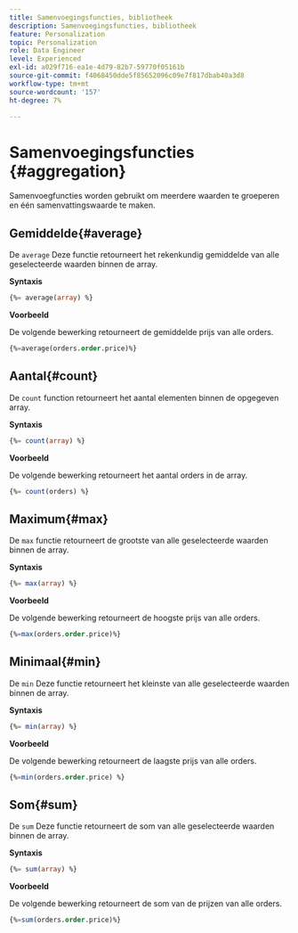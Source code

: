 ```yaml
---
title: Samenvoegingsfuncties, bibliotheek
description: Samenvoegingsfuncties, bibliotheek
feature: Personalization
topic: Personalization
role: Data Engineer
level: Experienced
exl-id: a029f716-ea1e-4d79-82b7-59770f05161b
source-git-commit: f4068450dde5f85652096c09e7f817dbab40a3d8
workflow-type: tm+mt
source-wordcount: '157'
ht-degree: 7%

---
```


# Samenvoegingsfuncties {#aggregation}

Samenvoegfuncties worden gebruikt om meerdere waarden te groeperen en één samenvattingswaarde te maken.

## Gemiddelde{#average}

De `average` Deze functie retourneert het rekenkundig gemiddelde van alle geselecteerde waarden binnen de array.

**Syntaxis**

```sql
{%= average(array) %}
```

**Voorbeeld**

De volgende bewerking retourneert de gemiddelde prijs van alle orders.

```sql
{%=average(orders.order.price)%}
```

## Aantal{#count}

De `count` function retourneert het aantal elementen binnen de opgegeven array.

**Syntaxis**

```sql
{%= count(array) %}
```

**Voorbeeld**

De volgende bewerking retourneert het aantal orders in de array.

```sql
{%= count(orders) %}
```

## Maximum{#max}

De `max` functie retourneert de grootste van alle geselecteerde waarden binnen de array.

**Syntaxis**

```sql
{%= max(array) %}
```

**Voorbeeld**

De volgende bewerking retourneert de hoogste prijs van alle orders.

```sql
{%=max(orders.order.price)%}
```

## Minimaal{#min}

De `min` Deze functie retourneert het kleinste van alle geselecteerde waarden binnen de array.

**Syntaxis**

```sql
{%= min(array) %}
```

**Voorbeeld**

De volgende bewerking retourneert de laagste prijs van alle orders.

```sql
{%=min(orders.order.price) %}
```

## Som{#sum}

De `sum` Deze functie retourneert de som van alle geselecteerde waarden binnen de array.

**Syntaxis**

```sql
{%= sum(array) %}
```

**Voorbeeld**

De volgende bewerking retourneert de som van de prijzen van alle orders.

```sql
{%=sum(orders.order.price)%}
```
